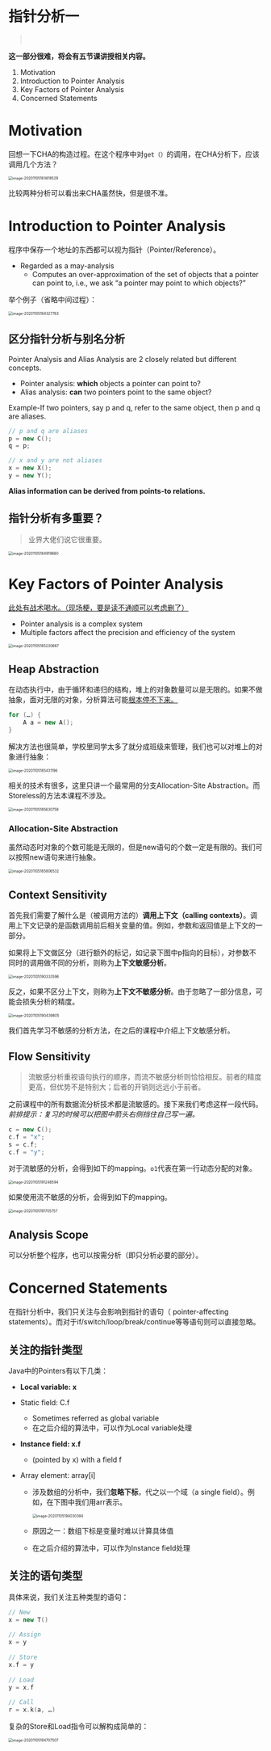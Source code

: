 # 指针分析一

>   ​	

**这一部分很难，将会有五节课讲授相关内容。**

1. Motivation
2. Introduction to Pointer Analysis
3. Key Factors of Pointer Analysis
4. Concerned Statements

# Motivation

回想一下CHA的构造过程。在这个程序中对`get（）`的调用，在CHA分析下，应该调用几个方法？

<img src="04-02-pointer-analysis-spa.assets/image-20201105183618529.png" alt="image-20201105183618529" style="zoom:50%;" />

比较两种分析可以看出来CHA虽然快，但是很不准。

# Introduction to Pointer Analysis

程序中保存一个地址的东西都可以视为指针（Pointer/Reference）。

-   Regarded as a may-analysis
    -   Computes an over-approximation of the set of objects that a pointer can point to, i.e., we ask “a pointer may point to which objects?”

举个例子（省略中间过程）：

<img src="04-02-pointer-analysis-spa.assets/image-20201105184327763.png" alt="image-20201105184327763" style="zoom:50%;" />

## 区分指针分析与别名分析

Pointer Analysis and Alias Analysis are 2 closely related but different concepts.

-   Pointer analysis: **which** objects a pointer can point to?
-   Alias analysis: **can** two pointers point to the same object?

Example-If two pointers, say p and q, refer to the same object, then p and q are aliases.

```cpp
// p and q are aliases
p = new C();
q = p;

// x and y are not aliases
x = new X();
y = new Y();
```

**Alias information can be derived from points-to relations.** 

## 指针分析有多重要？

>   业界大佬们说它很重要。

<img src="04-02-pointer-analysis-spa.assets/image-20201105184919660.png" alt="image-20201105184919660" style="zoom:50%;" />

# Key Factors of Pointer Analysis

<u>此处有战术喝水。（现场梗，要是读不通顺可以考虑删了）</u>

-   Pointer analysis is a complex system
-   Multiple factors affect the precision and efficiency of the system

<img src="04-02-pointer-analysis-spa.assets/image-20201105185230667.png" alt="image-20201105185230667" style="zoom:50%;" />

## Heap Abstraction

在动态执行中，由于循环和递归的结构，堆上的对象数量可以是无限的。如果不做抽象，面对无限的对象，分析算法可能<u>根本停不下来。</u>

```cpp
for (…) {
	A a = new A();
}
```

解决方法也很简单，学校里同学太多了就分成班级来管理，我们也可以对堆上的对象进行抽象：

<img src="04-02-pointer-analysis-spa.assets/image-20201105185431196.png" alt="image-20201105185431196" style="zoom:50%;" />

相关的技术有很多，这里只讲一个最常用的分支Allocation-Site Abstraction。而Storeless的方法本课程不涉及。

<img src="04-02-pointer-analysis-spa.assets/image-20201105185630758.png" alt="image-20201105185630758" style="zoom:50%;" />

### Allocation-Site Abstraction

虽然动态时对象的个数可能是无限的，但是new语句的个数一定是有限的。我们可以按照new语句来进行抽象。

<img src="04-02-pointer-analysis-spa.assets/image-20201105185806532.png" alt="image-20201105185806532" style="zoom:50%;" />

## Context Sensitivity

首先我们需要了解什么是（被调用方法的）**调用上下文（calling contexts）**。调用上下文记录的是函数调用前后相关变量的值。例如，参数和返回值是上下文的一部分。

如果将上下文做区分（进行额外的标记，如记录下图中p指向的目标），对参数不同时的调用做不同的分析，则称为**上下文敏感分析**。

<img src="04-02-pointer-analysis-spa.assets/image-20201105190333596.png" alt="image-20201105190333596" style="zoom:50%;" />

反之，如果不区分上下文，则称为**上下文不敏感分析**。由于忽略了一部分信息，可能会损失分析的精度。

<img src="04-02-pointer-analysis-spa.assets/image-20201105190439805.png" alt="image-20201105190439805" style="zoom:50%;" />

我们首先学习不敏感的分析方法，在之后的课程中介绍上下文敏感分析。

## Flow Sensitivity

>   ​	流敏感分析重视语句执行的顺序，而流不敏感分析则恰恰相反。前者的精度更高，但优势不是特别大；后者的开销则远远小于前者。

之前课程中的所有数据流分析技术都是流敏感的。接下来我们考虑这样一段代码。*前排提示：复习的时候可以把图中箭头右侧挡住自己写一遍。*

```cpp
c = new C();
c.f = "x";
s = c.f;
c.f = "y";
```

对于流敏感的分析，会得到如下的mapping。`o1`代表在第一行动态分配的对象。

<img src="04-02-pointer-analysis-spa.assets/image-20201105191248594.png" alt="image-20201105191248594" style="zoom:50%;" />

如果使用流不敏感的分析，会得到如下的mapping。

<img src="04-02-pointer-analysis-spa.assets/image-20201105191705757.png" alt="image-20201105191705757" style="zoom:50%;" />

## Analysis Scope

可以分析整个程序，也可以按需分析（即只分析必要的部分）。

# Concerned Statements

在指针分析中，我们只关注与会影响到指针的语句（ pointer-affecting statements）。而对于if/switch/loop/break/continue等等语句则可以直接忽略。

## 关注的指针类型

Java中的Pointers有以下几类：

-   **Local variable: x**

-   Static field: C.f

    -   Sometimes referred as global variable
    -   在之后介绍的算法中，可以作为Local variable处理

-   **Instance field: x.f**

    -   (pointed by x) with a field f

-   Array element: array[i]

    -   涉及数组的分析中，我们**忽略下标**，代之以一个域（a single field）。例如，在下图中我们用arr表示。

        <img src="04-02-pointer-analysis-spa.assets/image-20201105194030384.png" alt="image-20201105194030384" style="zoom:50%;" />

    -   原因之一：数组下标是变量时难以计算具体值
    
    -   在之后介绍的算法中，可以作为Instance field处理

## 关注的语句类型

具体来说，我们关注五种类型的语句：

```cpp
// New
x = new T()
    
// Assign
x = y
    
// Store
x.f = y
    
// Load
y = x.f
    
// Call
r = x.k(a, …)
```

复杂的Store和Load指令可以解构成简单的：

<img src="04-02-pointer-analysis-spa.assets/image-20201105194707507.png" alt="image-20201105194707507" style="zoom:50%;" />


